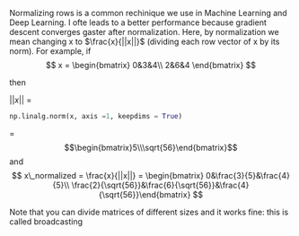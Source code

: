 Normalizing rows is a common rechinique we use in Machine Learning and Deep Learning. I ofte leads to a better performance because gradient descent converges gaster after normalization. Here, by normalization we mean changing x to $\frac{x}{||x||}$ (dividing each row vector of x by its norm).
For example, if
$$ x = \begin{bmatrix}
						0&3&4\\
						2&6&4
		\end{bmatrix}				
						$$

then

$||x||$ = 
```Python 
np.linalg.norm(x, axis =1, keepdims = True)
```
= $$\begin{bmatrix}5\\\sqrt{56}\end{bmatrix}$$
and 
$$
x\_normalized = \frac{x}{||x||} = \begin{bmatrix} 0&\frac{3}{5}&\frac{4}{5}\\
\frac{2}{\sqrt{56}}&\frac{6}{\sqrt{56}}&\frac{4}{\sqrt{56}}\end{bmatrix}
$$


Note that you can divide matrices of different sizes and it works fine: this is called broadcasting 
